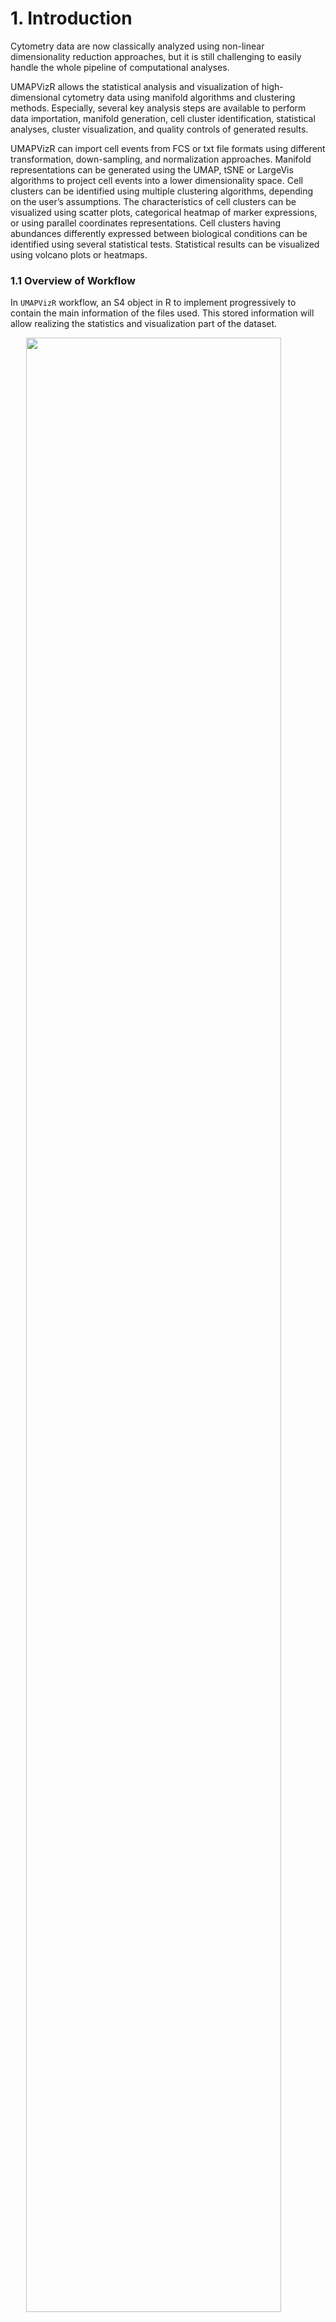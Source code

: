 # 1. Introduction

Cytometry data are now classically analyzed using non-linear
dimensionality reduction approaches, but it is still challenging to
easily handle the whole pipeline of computational analyses.

UMAPVizR allows the statistical analysis and visualization of
high-dimensional cytometry data using manifold algorithms and clustering
methods. Especially, several key analysis steps are available to perform
data importation, manifold generation, cell cluster identification,
statistical analyses, cluster visualization, and quality controls of
generated results.

UMAPVizR can import cell events from FCS or txt file formats using
different transformation, down-sampling, and normalization approaches.
Manifold representations can be generated using the UMAP, tSNE or
LargeVis algorithms to project cell events into a lower dimensionality
space. Cell clusters can be identified using multiple clustering
algorithms, depending on the user’s assumptions. The characteristics of
cell clusters can be visualized using scatter plots, categorical heatmap
of marker expressions, or using parallel coordinates representations.
Cell clusters having abundances differently expressed between biological
conditions can be identified using several statistical tests.
Statistical results can be visualized using volcano plots or heatmaps.

### 1.1 Overview of Workflow

In `UMAPVizR` workflow, an S4 object in R to implement progressively to
contain the main information of the files used. This stored information
will allow realizing the statistics and visualization part of the
dataset.

<img src="README/figures/workflow.png" width="90%" style="display: block; margin: auto;" />

*Figure 1 Workflow of UMAPVizR: It consists of three main steps: (1) importing the data in FCS or txt format resulting in the creation of an S4 UMAPdata object, (2) adding the metadata to the UMAPdata object, (3) generating the manifold and clustering. The results can be (4) visualised in different ways and (5) differential analyses are possible*

### 1.2 Input data

The following conditions must be respected to analyse the data with
`UMAPVizR`:

-   **Type and format of data**: The biological data that can be
    explored and integrated with `UMAPVizR` are flow, mass or spectral
    cytometry data. The input files can be in standard cytometry format
    (FCS) or txt format.
-   **Compensation**: Before starting an analysis with `UMAPVizR` it is
    necessary to perform the compensation steps for flow cytometry and
    spectral data with conventional methods (FlowJo or Kaluza).
-   **Cleaning and gating**: It is recommended to perform data cleaning:
    to remove debris, dead cells and doublets. You can then perform a
    pre-gating on a large population of interest, e.g.lymphocytes, to
    make the use of `UMAPVizR` more optimal.

# 2. Quick start

### 2.1 Installation

To download `UMAPVizR` it is required `devtools`:

``` r
install.packages("devtools")
library("devtools")
install_github("tchitchek-lab/UMAPVizR")
```

The `UMAPVizR` package automatically downloads the necessary packages
for its operation such as: `coin`, `concaveman`, `dendextend`,
`flowCore`, `ggdendro`, `gglot2`, `gridExtra`, `MASS`, `plyr`,
`reshape`, `reshape2`, `rstatix`, `Rtsne`, `scales`, `stats`, `stringr`,
`uwot`. If not, the packages are available on the `CRAN`, except
`flowCore` which is available on `Bioconductor`.

Once installed, `UMAPVizR` can be loaded using the following command:

``` r
library("UMAPVizR")
```

### 2.2 Importing data

The first function of the package to use is the `import` function which
allows importing the expression matrix of the files in the `UMAPdata`
object.

The files to be analysed must be in FCS or txt format. The function is
used as below:

``` r
# creation of a vector containing the names of the files 

files <- list.files("C:/Users/GWMA/Documents/Transreg/03_Kaluza_exports_renamed/Panel_03_NK/", 
                    pattern = "fcs", full.names = TRUE)

# import the FCS files  
UMAPV <- import(files, 
                filetype = "fcs", 
                transform = "logicle", 
                exclude.markers = c("FS","FS.1","FS.2", "SS","SS.1","SS.2", "Time"), 
                downsampling = 1000)
```

The main arguments of the `import` function are:

-   the `filetype` argument allows you to define the type of format
    which is used for the data
-   the `transform` argument allows you to choose the type of
    transformation to be used on the data. Advice: For flow cytometry,
    data use a `logicle` transform and for mass cytometry data use an
    `arcsinh` transform
-   the `exclude_markers` argument is used to remove the channels not to
    be used for the analysis

### 2.3 Assign metadata

The metadata can be assigned to each sample in the dataset. The
different viewers associate samples with specific biological conditions
or individuals using this metadata. The metadata file must contain
exclusively the following column names:

-   individual: corresponds to the sample identifier
-   condition: corresponds to the biological condition of the sample
-   timepoint: corresponds to the timepoint of the sample (optional)

To do this, follow the instructions below:

``` r
# creation of the dataframe 
metadata <- data.frame("individual"= c("10105LA","10209HE","10306CG","10307BR","10503DC",
                                       "10707BL","11204CD","20208AA","20210RF",
                                       "10105LA","10209HE","10304KJ","10306CG","10309BR",
                                       "10503DC","11204CD","20208AA","20210RF",
                                       "21203AS",
                                       "10105LA","10207BL","10209HE","10304KJ","10306CG",
                                       "10503DC","10807BR","10904VP","11204CD","20208AA",
                                       "20210RF",
                                       "10105LA","10207BL","10209HE","10304KJ","10306CG",
                                       "10503DC","10807BR","10904VP","11204CD","20208AA",
                                       "20210RF","21203AS"),
                       "condition"= rep("HV", 42),
                       "timepoint"= c(rep("V1", 9), rep("V6", 10), rep("V7", 11), rep("V8", 12))
)

rownames(metadata) = paste0(metadata$timepoint,"_", metadata$individual)

# assign the dataframe 
UMAPV <- assignMetadata(UMAPV, metadata = metadata)
```

### 2.4 Manifold construction and clustering

If the marker names are not the same for each sample (refer to point 3
to check), they can be corrected as below:

``` r
# Rename markers if necessary
UMAPV <- renameMarkers(UMAPV, marker.names = c("TCRgd", "NKP44", "HLADR", "NKp30", "NKp46",
                                               "NKG2D", "CD3", "CD16", "CD56", "CD8"))
```

This part consists of two steps. The first step is to perform the
manifold on the dataset by following the instructions below:

``` r
# Perform Manifold from the "UMAPdata" object
UMAPV <- generateManifold(UMAPV, 
                          markers = c("TCRgd", "NKP44", "HLADR", "NKp30", "NKp46",
                                      "NKG2D", "CD3", "CD16", "CD56", "CD8"), 
                          type = "UMAP", 
                          n_neighbors = 15,
                          n_components = 2,
                          metric = "euclidean",
                          n_epochs = NULL,
                          n_threads = 40, 
                          n_sgd_threads = 1,
                          scale = FALSE)
```

    ## Manifold markers are: TCRgd, NKP44, HLADR, NKp30, NKp46, NKG2D, CD3, CD16, CD56, CD8

    ## 12:27:19 UMAP embedding parameters a = 1.896 b = 0.8006

    ## 12:27:19 Read 42000 rows and found 10 numeric columns

    ## 12:27:19 Using Annoy for neighbor search, n_neighbors = 15

    ## 12:27:20 Building Annoy index with metric = euclidean, n_trees = 50

    ## 0%   10   20   30   40   50   60   70   80   90   100%

    ## [----|----|----|----|----|----|----|----|----|----|

    ## **************************************************|
    ## 12:27:23 Writing NN index file to temp file C:\Users\GWMA\AppData\Local\Temp\Rtmpqm4wTr\file2c987a2e71c0
    ## 12:27:23 Searching Annoy index using 40 threads, search_k = 1500
    ## 12:27:25 Annoy recall = 100%
    ## 12:27:25 Commencing smooth kNN distance calibration using 40 threads
    ## 12:27:26 Initializing from normalized Laplacian + noise
    ## 12:27:27 Commencing optimization for 200 epochs, with 843812 positive edges using 1 thread
    ## 12:27:55 Optimization finished

The main arguments of the `generateManifold` function are:

-   the `markers` argument is used to specify the markers to use for the
    manifold generation
-   the `type` argument is used to specify the clustering method to use

The second step allows the clustering to be performed from the manifold
by following the instructions below:

``` r
# Clustering computation from the manifold 
UMAPV <- identifyClusters(UMAPV, space = "manifold", method = "kmeans", centers = 120, nstart = 3)
```

    ## Identifying cell clusters...

    ## computing cell clusters boundaries...

    ## computing cell cluster count matrix...

    ## computing cell cluster abundance matrix...

The main arguments of the `identifyClusters` function are:

-   the `space` argument is used to determine if clustering should be
    done on the markers or the manifold
-   the `method` argument is used to specify the method to use for the
    clustering

N.B: These two steps can be switched depending on the selected
parameters.

### 2.5 Basic visualization

Once the complete template has been generated, it is possible to perform
quick visualization of the dataset.

The first visualization shows a computed manifold representation for a
given analysis. The manifold can be coloured based on the local cell
density or marker expression.

``` r
# Display manifold overlay by 'density' 
plotManifold(UMAPV, 
             markers = "density")
```

![](README/figure-markdown_github/PlotManifold-1.png)

``` r
# Display manifold overlay by 'markers'  
plotManifold(UMAPV, 
             markers = "NKP44")
```

![](README/figure-markdown_github/PlotManifold-2.png)

The main argument of the `plotManifold` function is `markers` which are
used to specify the marker to be used for colouring. The `density` value
is used to colour based on the local density

It is possible to use an additional argument called `samples` which are
used to specify the biological samples to be displayed during the
representation as below:

``` r
# Display manifold overlay by 'density' by sample 
plotManifold(UMAPV, 
             markers = "density", 
             samples = "V1_10105LA")
```

![](README/figure-markdown_github/PlotManifold2-1.png)

The second visualization shows a heatmap displaying the expression
values of each marker for the dataset as below:

``` r
# Heatmap of expression markers 
hm.exp <- plotHmExpressions(UMAPV)
```

    ## initial  value 42.855331 
    ## iter   5 value 33.778382
    ## iter  10 value 29.675223
    ## final  value 28.854105 
    ## converged

``` r
plot(hm.exp)
```

![](README/figure-markdown_github/PlotHMExpressions-1.png)

This visualization can be customized with some parameters as below:

``` r
# Heatmap of expression markers 
hm.exp <- plotHmExpressions(UMAPV, 
                            markers = c("NKP44", "NKp30", "NKp46", "NKG2D"), 
                            clusters = c(1:50))
```

    ## initial  value 25.860554 
    ## iter   5 value 21.327538
    ## final  value 21.219535 
    ## converged

``` r
plot(hm.exp)
```

![](README/figure-markdown_github/plotHmExpressions2-1.png)

The customization parameters of the `plotHmExpressions` are:

-   the `markers` argument is used to specify the markers to be used for
    the heatmap
-   the `clusters` argument is used to specify the identifiers of the
    clusters to be displayed for the heatmap

These parameters can be used independently of each other.

# 3. Quality control

The `UMAPVizR` package allows for a set of quality controls to be
performed. The quality control can be performed on the input dataset to
check the names and range expression of the markers of each sample, but
also, after analysis, to check the quality of the clustering performed.

### 3.1 Quality control of the dataset

Quality control after the import of samples can be checked in two ways.
The first method of quality control is to check the concordance of the
markers between the different samples as below:

``` r
# Check for marker concordance
QCN <- QCMarkerNames(files)
```

    ##            nb_cells FS-H FS-A FS-W SS-H SS-A SS-W       FL1-A    FL2-A  FL3-A
    ## V1_10105LA     5768   FS   FS   FS   SS   SS   SS TCR gd-FITC NKP44-PE DR-ECD
    ## V1_10209HE     4944   FS   FS   FS   SS   SS   SS TCR gd-FITC NKP44-PE DR-ECD
    ## V1_10306CG     4746   FS   FS   FS   SS   SS   SS TCR gd-FITC NKP44-PE DR-ECD
    ## V1_10307BR     3615   FS   FS   FS   SS   SS   SS TCR gd-FITC NKP44-PE DR-ECD
    ## V1_10503DC     5877   FS   FS   FS   SS   SS   SS TCR gd-FITC NKP44-PE DR-ECD
    ## V1_10707BL     7823   FS   FS   FS   SS   SS   SS TCR gd-FITC NKP44-PE DR-ECD
    ##                 FL4-A      FL5-A     FL6-A    FL7-A     FL8-A      FL9-A FL10-A
    ## V1_10105LA NKp30-Pcy5 NKp46-Pcy7 NKG2D-APC CD3-A700 CD16-A750 CD56-BV421 CD8-KO
    ## V1_10209HE NKp30-Pcy5 NKp46-Pcy7 NKG2D-APC CD3-A700 CD16-A750 CD56-BV421 CD8-KO
    ## V1_10306CG NKp30-Pcy5 NKp46-Pcy7 NKG2D-APC CD3-A700 CD16-A750 CD56-BV421 CD8-KO
    ## V1_10307BR NKp30-Pcy5 NKp46-Pcy7 NKG2D-APC CD3-A700 CD16-A750 CD56-BV421 CD8-KO
    ## V1_10503DC NKp30-Pcy5 NKp46-Pcy7 NKG2D-APC CD3-A700 CD16-A750 CD56-BV421 CD8-KO
    ## V1_10707BL NKp30-Pcy5 NKp46-Pcy7 NKG2D-APC CD3-A700 CD16-A750 CD56-BV421 CD8-KO

The second quality control method is to check the low (5%) and high
(95%) expression values of each marker for each sample:

``` r
# Check the expression values for markers
QCR <- QCMarkerRanges(files)
```

    ##                  FS       FS       FS       SS       SS       SS TCR gd-FITC
    ## V1_10105LA 4.836585 4.989121 4.353023 4.246526 4.410427 4.347033   1.2229851
    ## V1_10209HE 4.830411 4.955269 4.347033 4.233577 4.376030 4.334798   1.4042910
    ## V1_10306CG 4.947511 5.075207 4.347033 4.306356 4.453486 4.340958   1.6249665
    ## V1_10307BR 4.884884 5.021064 4.347033 4.316584 4.488392 4.353023   1.6031246
    ## V1_10503DC 4.829002 4.962259 4.353023 4.289901 4.446210 4.347033   1.6368241
    ## V1_10707BL 4.815139 4.954592 4.364761 4.337542 4.477769 4.347033   0.9124178
    ##             NKP44-PE   DR-ECD NKp30-Pcy5 NKp46-Pcy7 NKG2D-APC  CD3-A700
    ## V1_10105LA 1.2894598 1.271010  1.1037258   1.989170  2.056610 1.9222306
    ## V1_10209HE 0.9668970 1.579406  1.1496302   1.846668  2.414580 0.9294985
    ## V1_10306CG 0.8354852 1.698004  0.8368412   2.761478  3.339898 1.2062602
    ## V1_10307BR 1.3685657 1.532980  1.1084658   2.161430  2.873332 0.6686698
    ## V1_10503DC 1.0512715 1.318435  0.8781855   2.253348  2.616961 0.8506702
    ## V1_10707BL 0.6770187 1.399496  1.4884913   2.546774  3.139840 2.0235424
    ##            CD16-A750 CD56-BV421   CD8-KO
    ## V1_10105LA  2.265913   2.708021 1.823717
    ## V1_10209HE  2.694609   2.973497 1.934102
    ## V1_10306CG  2.824189   2.967019 1.673800
    ## V1_10307BR  2.326850   3.037347 1.498806
    ## V1_10503DC  2.686252   2.916044 2.133573
    ## V1_10707BL  2.834552   3.253349 2.259912

    ##                  FS       FS       FS       SS       SS       SS TCR gd-FITC
    ## V1_10105LA 5.158144 5.305961 4.443943 4.621098 4.813464 4.506733    2.280538
    ## V1_10209HE 5.173436 5.307780 4.403514 4.584182 4.724468 4.413979    2.118809
    ## V1_10306CG 5.248328 5.374601 4.392790 4.614367 4.754747 4.413979    2.195158
    ## V1_10307BR 5.180815 5.317134 4.408778 4.653551 4.830843 4.448741    2.347433
    ## V1_10503DC 5.137767 5.276119 4.413979 4.626658 4.789096 4.434183    2.290403
    ## V1_10707BL 5.141039 5.285225 4.419119 4.696846 4.834221 4.413979    2.117568
    ##            NKP44-PE   DR-ECD NKp30-Pcy5 NKp46-Pcy7 NKG2D-APC CD3-A700 CD16-A750
    ## V1_10105LA 2.698542 3.751472   3.070920   4.164283  3.928043 3.178521  4.747111
    ## V1_10209HE 2.408619 3.910715   3.057855   3.956062  3.914080 2.842833  4.826450
    ## V1_10306CG 2.412678 3.838884   3.186744   4.040787  4.063245 3.043769  4.817522
    ## V1_10307BR 2.504910 4.329139   3.344018   3.950651  3.987541 2.864951  4.703335
    ## V1_10503DC 2.414765 3.107674   3.167953   3.917157  3.895880 2.806967  4.751921
    ## V1_10707BL 2.377488 3.506573   3.267490   3.982711  3.964351 3.146767  4.549099
    ##            CD56-BV421   CD8-KO
    ## V1_10105LA   4.359073 3.387718
    ## V1_10209HE   4.428926 3.528046
    ## V1_10306CG   4.336497 3.744981
    ## V1_10307BR   4.392716 3.813623
    ## V1_10503DC   4.264874 3.901291
    ## V1_10707BL   4.446657 3.906904

### 3.2 Control quality of the cell clustering result

The quality control of clustering can be checked in two ways. The first
method allows the identification of small clusters, i.e. clusters whose
number of cells is below a specific threshold. The method is shown
below:

``` r
# QC for small clusters 
QCS <- QCSmallClusters(UMAPV)
```

![](README/figure-markdown_github/QCSmallClusters-1.png)

    ##      V1_10105LA V1_10209HE V1_10306CG V1_10307BR V1_10503DC V1_10707BL
    ## [1,]       TRUE       TRUE       TRUE       TRUE       TRUE       TRUE
    ## [2,]       TRUE       TRUE       TRUE       TRUE       TRUE       TRUE
    ## [3,]       TRUE       TRUE       TRUE       TRUE       TRUE       TRUE
    ## [4,]       TRUE       TRUE       TRUE       TRUE       TRUE       TRUE
    ## [5,]       TRUE       TRUE       TRUE       TRUE       TRUE       TRUE
    ## [6,]       TRUE       TRUE       TRUE       TRUE       TRUE       TRUE
    ##      V1_11204CD V1_20208AA V1_20210RF V6_10105LA V6_10209HE V6_10304KJ
    ## [1,]       TRUE       TRUE       TRUE       TRUE       TRUE       TRUE
    ## [2,]       TRUE       TRUE       TRUE       TRUE       TRUE       TRUE
    ## [3,]       TRUE       TRUE       TRUE       TRUE       TRUE       TRUE
    ## [4,]       TRUE       TRUE       TRUE       TRUE       TRUE       TRUE
    ## [5,]       TRUE       TRUE       TRUE       TRUE       TRUE       TRUE
    ## [6,]       TRUE       TRUE       TRUE       TRUE       TRUE       TRUE
    ##      V6_10306CG V6_10309BR V6_10503DC V6_11204CD V6_20208AA V6_20210RF
    ## [1,]       TRUE      FALSE       TRUE       TRUE       TRUE       TRUE
    ## [2,]       TRUE       TRUE       TRUE       TRUE       TRUE       TRUE
    ## [3,]       TRUE       TRUE       TRUE       TRUE       TRUE       TRUE
    ## [4,]       TRUE       TRUE       TRUE       TRUE       TRUE       TRUE
    ## [5,]       TRUE       TRUE       TRUE       TRUE       TRUE       TRUE
    ## [6,]       TRUE       TRUE       TRUE       TRUE       TRUE       TRUE
    ##      V6_21203AS V7_10105LA V7_10207BL V7_10209HE V7_10304KJ V7_10306CG
    ## [1,]       TRUE       TRUE       TRUE       TRUE       TRUE       TRUE
    ## [2,]       TRUE       TRUE       TRUE       TRUE       TRUE       TRUE
    ## [3,]       TRUE       TRUE       TRUE       TRUE       TRUE       TRUE
    ## [4,]       TRUE       TRUE       TRUE       TRUE       TRUE       TRUE
    ## [5,]       TRUE       TRUE       TRUE       TRUE       TRUE       TRUE
    ## [6,]       TRUE       TRUE       TRUE       TRUE       TRUE       TRUE
    ##      V7_10503DC V7_10807BR V7_10904VP V7_11204CD V7_20208AA V7_20210RF
    ## [1,]       TRUE       TRUE       TRUE       TRUE       TRUE       TRUE
    ## [2,]       TRUE       TRUE       TRUE       TRUE       TRUE       TRUE
    ## [3,]       TRUE       TRUE       TRUE       TRUE       TRUE       TRUE
    ## [4,]       TRUE       TRUE      FALSE       TRUE       TRUE       TRUE
    ## [5,]       TRUE       TRUE       TRUE       TRUE       TRUE       TRUE
    ## [6,]       TRUE       TRUE       TRUE       TRUE       TRUE       TRUE
    ##      V8_10105LA V8_10207BL V8_10209HE V8_10304KJ V8_10306CG V8_10503DC
    ## [1,]       TRUE       TRUE       TRUE       TRUE       TRUE       TRUE
    ## [2,]       TRUE       TRUE       TRUE       TRUE       TRUE       TRUE
    ## [3,]       TRUE       TRUE       TRUE       TRUE       TRUE       TRUE
    ## [4,]       TRUE       TRUE       TRUE       TRUE       TRUE       TRUE
    ## [5,]       TRUE       TRUE       TRUE       TRUE       TRUE       TRUE
    ## [6,]       TRUE       TRUE       TRUE       TRUE       TRUE       TRUE
    ##      V8_10807BR V8_10904VP V8_11204CD V8_20208AA V8_20210RF V8_21203AS
    ## [1,]      FALSE       TRUE       TRUE       TRUE       TRUE       TRUE
    ## [2,]       TRUE       TRUE       TRUE       TRUE       TRUE       TRUE
    ## [3,]       TRUE       TRUE       TRUE       TRUE       TRUE       TRUE
    ## [4,]       TRUE      FALSE       TRUE       TRUE       TRUE       TRUE
    ## [5,]       TRUE       TRUE       TRUE       TRUE       TRUE       TRUE
    ## [6,]       TRUE       TRUE       TRUE       TRUE       TRUE       TRUE
    ##      total.cells
    ## [1,]       FALSE
    ## [2,]       FALSE
    ## [3,]       FALSE
    ## [4,]       FALSE
    ## [5,]       FALSE
    ## [6,]       FALSE

The second method allows identifying the uniform clusters, i.e. those
with unimodal expression and low dispersion of expression for all its
markers. The method is shown below:

``` r
# QC for uniform clusters
QCU <- QCUniformClusters(UMAPV)
```

    ## Using clusters as id variables
    ## Using clusters as id variables

![](README/figure-markdown_github/QCUniformClusters-1.png)

    ##   clusters markers    pv_dip       IQR passed
    ## 1        1    CD16 0.8554493 0.3016465   TRUE
    ## 2        1     CD3 0.9832709 0.3543482   TRUE
    ## 3        1    CD56 0.7896015 0.3257572   TRUE
    ## 4        1     CD8 0.9365678 0.2962026   TRUE
    ## 5        1   HLADR 0.9934848 0.3759687   TRUE
    ## 6        1   NKG2D 0.9967922 0.2298130   TRUE

# 4. Statistics and visualization

### 4.1 Statistical analysis

Once the whole template has been completed and the number of clusters
has been quality controlled, it is possible to perform differential
analysis on the dataset.

The statistics are calculated as follows:

``` r
# Compute statistics 
baseline = "V1"
list.conditions <- c("V6", "V7", "V8")

for (condition in list.conditions) {
  UMAPV <- computeStatistics(UMAPV, paste0(condition), paste0(baseline))
}
```

    ## Computing of the wilcox.test for: V6 vs. V1

    ## Computing of the wilcox.test for: V7 vs. V1

    ## Computing of the wilcox.test for: V8 vs. V1

For the `computeStatistics` function:

-   the `condition` argument is used to specify the condition to be
    compared,
-   the `ref.condition` argument is used to specify the reference
    condition,
-   the `test.statistics` argument is used to specify the method of
    statistical test,
-   the `paired` argument is used to specify whether the paired or
    unpaired comparison should be applied.

The visualization of this differential analysis can be done in different
possibilities, either as a volcano plot as follows:

``` r
# Volcano plot for differential analysis 
plotVolcanoPlot(UMAPV, comparison = ("V7 vs. V1"))
```

![](README/figure-markdown_github/plotVolcanoPlot-1.png)

Either in the heatmap, as follows:

``` r
# Heatmap of statistics
hm.stats <- plotHmStatistics(UMAPV, clusters = NULL,
                             statistics = "pvalue")
```

    ## Warning: `guides(<scale> = FALSE)` is deprecated. Please use `guides(<scale> =
    ## "none")` instead.

``` r
plot(hm.stats)
```

![](README/figure-markdown_github/plotHmStatistics-1.png)

For the `plotHmStatistics` function:

-   the `clusters` argument is used to specify the identifiers of the
    clusters to be displayed for the heatmap,
-   the `statistics` argument is used to specify the reference
    condition.

``` r
# Heatmap of abundances
plotHmAbundances(UMAPV, clusters = NULL,
                 samples = NULL)
```

![](README/figure-markdown_github/plotHmAbundances-1.png)

For the `plotHmStatistics` function:

-   the `clusters` argument is used to specify the identifiers of the
    clusters to be displayed for the heatmap,
-   the `samples` argument is used to specify the biological samples to
    be displayed for the heatmap,
-   the `saturation` argument is used to xxx.

It is possible to perform a differential analysis in the boxplot format
as follows:

``` r
# Boxplot for differential analysis
plotBoxplot(UMAPV, 
            clusters = "8",
            samples = NULL,
            observation = "timepoint", 
            test.statistics = "wilcox.test")
```

![](README/figure-markdown_github/plotBoxplot-1.png)

For the `plotBoxPlot` function:

-   the `clusters` argument is used to specify the identifiers of the
    clusters to be displayed,
-   the `samples` argument is used to specify the biological samples to
    be displayed,
-   the `observation` argument is used to specify the xxx,
-   the `test.statistics` argument is used to specify the method of
    statistical test,
-   the `paired` argument is used to specify whether the paired or
    unpaired comparison should be applied.

### 4.2 Visualization

``` r
# MDS
plotMDS(UMAPV, levels = "samples", condition.samples = "timepoint", clusters = NULL, samples = NULL)
```

    ## initial  value 38.858247 
    ## iter   5 value 17.286888
    ## iter  10 value 13.514743
    ## iter  15 value 12.869353
    ## iter  20 value 12.686695
    ## iter  25 value 12.595042
    ## iter  30 value 12.467530
    ## final  value 12.402360 
    ## converged

    ## Warning: ggrepel: 34 unlabeled data points (too many overlaps). Consider
    ## increasing max.overlaps

![](README/figure-markdown_github/plotMDS-1.png)

``` r
plotMDS(UMAPV, levels = "clusters", clusters = NULL, samples = NULL)
```

    ## initial  value 38.919096 
    ## iter   5 value 16.633328
    ## iter  10 value 14.221820
    ## iter  15 value 13.482529
    ## iter  20 value 13.214701
    ## iter  25 value 12.984593
    ## iter  30 value 12.815211
    ## iter  35 value 12.616428
    ## iter  40 value 12.489229
    ## final  value 12.417639 
    ## converged

    ## Warning: ggrepel: 106 unlabeled data points (too many overlaps). Consider
    ## increasing max.overlaps

![](README/figure-markdown_github/plotMDS-2.png)

``` r
# PCA
plotPCA(UMAPV, levels = "clusters", clusters = NULL, samples = NULL)
```

![](README/figure-markdown_github/plotPCA-1.png)

``` r
plotPCA(UMAPV, levels = "samples", clusters = NULL, samples = NULL, condition.samples = "timepoint")
```

![](README/figure-markdown_github/plotPCA-2.png)

``` r
plotPCA(UMAPV, clusters = NULL, samples = NULL)
```

![](README/figure-markdown_github/plotPCA-3.png)

# 5. Advanced usage

### 5.1 Upsampling

### 5.2 Export
